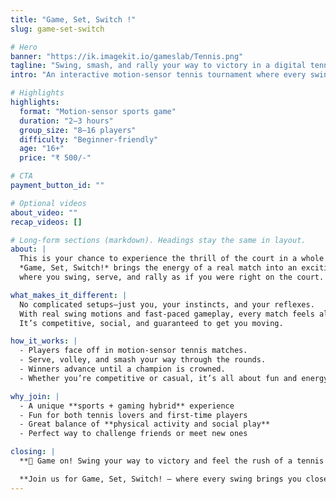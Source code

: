 ```yaml
---
title: "Game, Set, Switch !"
slug: game-set-switch

# Hero
banner: "https://ik.imagekit.io/gameslab/Tennis.png"
tagline: "Swing, smash, and rally your way to victory in a digital tennis showdown."
intro: "An interactive motion-sensor tennis tournament where every swing counts."

# Highlights 
highlights:
  format: "Motion-sensor sports game"
  duration: "2–3 hours"
  group_size: "8–16 players"
  difficulty: "Beginner-friendly"
  age: "16+"
  price: "₹ 500/-"

# CTA
payment_button_id: ""

# Optional videos
about_video: ""   
recap_videos: []  

# Long-form sections (markdown). Headings stay the same in layout.
about: |
  This is your chance to experience the thrill of the court in a whole new way.  
  *Game, Set, Switch!* brings the energy of a real match into an exciting motion-sensor tournament 
  where you swing, serve, and rally as if you were right on the court.  

what_makes_it_different: |
  No complicated setups—just you, your instincts, and your reflexes.  
  With real swing motions and fast-paced gameplay, every match feels alive.  
  It’s competitive, social, and guaranteed to get you moving.  

how_it_works: |
  - Players face off in motion-sensor tennis matches.  
  - Serve, volley, and smash your way through the rounds.  
  - Winners advance until a champion is crowned.  
  - Whether you’re competitive or casual, it’s all about fun and energy.  

why_join: |
  - A unique **sports + gaming hybrid** experience  
  - Fun for both tennis lovers and first-time players  
  - Great balance of **physical activity and social play**  
  - Perfect way to challenge friends or meet new ones  

closing: |
  **🎾 Game on! Swing your way to victory and feel the rush of a tennis match—without stepping on a court.**  

  **Join us for Game, Set, Switch! — where every swing brings you closer to glory.**
---
```

